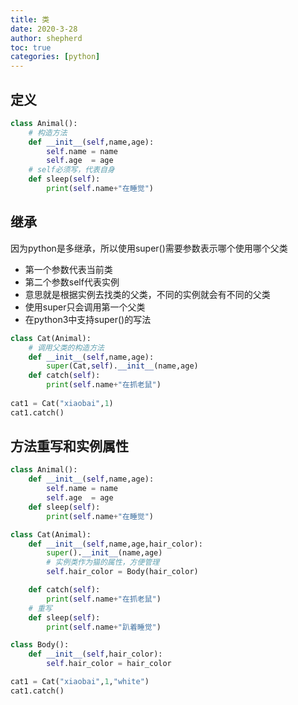 ```yaml
---
title: 类
date: 2020-3-28
author: shepherd
toc: true
categories: [python]
---
```


##   定义

```python
class Animal():
    # 构造方法
    def __init__(self,name,age):
        self.name = name
        self.age  = age
    # self必须写，代表自身
    def sleep(self):
        print(self.name+"在睡觉")
```

<!-- more -->

## 继承

因为python是多继承，所以使用super()需要参数表示哪个使用哪个父类

- 第一个参数代表当前类
- 第二个参数self代表实例
- 意思就是根据实例去找类的父类，不同的实例就会有不同的父类
- 使用super只会调用第一个父类
- 在python3中支持super()的写法

```python
class Cat(Animal):
    # 调用父类的构造方法
    def __init__(self,name,age):
        super(Cat,self).__init__(name,age)
    def catch(self):
        print(self.name+"在抓老鼠")
        
cat1 = Cat("xiaobai",1)
cat1.catch()
```

## 方法重写和实例属性

```python
class Animal():
    def __init__(self,name,age):
        self.name = name
        self.age  = age
    def sleep(self):
        print(self.name+"在睡觉")

class Cat(Animal):
    def __init__(self,name,age,hair_color):
        super().__init__(name,age)
        # 实例类作为猫的属性，方便管理
        self.hair_color = Body(hair_color)

    def catch(self):
        print(self.name+"在抓老鼠")
    # 重写
    def sleep(self):
        print(self.name+"趴着睡觉")

class Body():
    def __init__(self,hair_color):
        self.hair_color = hair_color

cat1 = Cat("xiaobai",1,"white")
cat1.catch()
```

